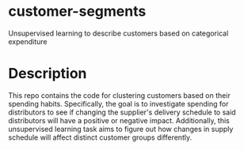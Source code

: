 # customer-segments
Unsupervised learning to describe customers based on categorical expenditure

# Description
This repo contains the code for clustering customers based on their spending habits. Specifically, the goal is to
investigate spending for distributors to see if changing the supplier's delivery schedule to said distributors will
have a positive or negative impact. Additionally, this unsupervised learning task aims to figure out how changes
in supply schedule will affect distinct customer groups differently.
